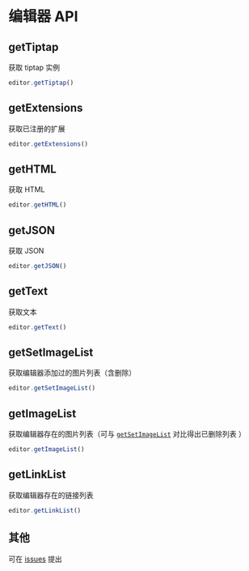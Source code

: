 # 编辑器 API

## getTiptap

获取 tiptap 实例

```js
editor.getTiptap()
```

## getExtensions

获取已注册的扩展

```js
editor.getExtensions()
```

## getHTML

获取 HTML

```js
editor.getHTML()
```

## getJSON

获取 JSON

```js
editor.getJSON()
```

## getText

获取文本

```js
editor.getText()
```

## getSetImageList

获取编辑器添加过的图片列表（含删除）

```js
editor.getSetImageList()
```

## getImageList

获取编辑器存在的图片列表（可与 [`getSetImageList`](#getsetimagelist) 对比得出已删除列表 ）

```js
editor.getImageList()
```

## getLinkList

获取编辑器存在的链接列表

```js
editor.getLinkList()
```

## 其他

可在 [issues](https://github.com/ry0513/tdesign-tiptap/issues) 提出



